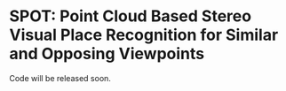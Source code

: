 # SPOT: Point Cloud Based Stereo Visual Place Recognition for Similar and Opposing Viewpoints

Code will be released soon.

